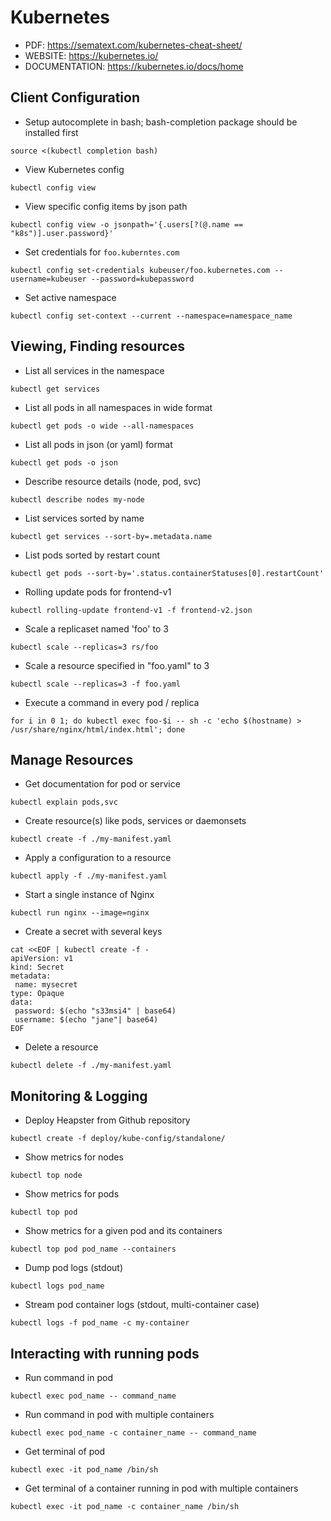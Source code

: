# Kubernetes

* PDF: https://sematext.com/kubernetes-cheat-sheet/
* WEBSITE: https://kubernetes.io/
* DOCUMENTATION: https://kubernetes.io/docs/home

## Client Configuration

* Setup autocomplete in bash; bash-completion package should be installed first

``` 
source <(kubectl completion bash)
```

* View Kubernetes config

``` 
kubectl config view
```

* View specific config items by json path

``` 
kubectl config view -o jsonpath='{.users[?(@.name == "k8s")].user.password}'
```

* Set credentials for `foo.kuberntes.com`

``` 
kubectl config set-credentials kubeuser/foo.kubernetes.com --username=kubeuser --password=kubepassword
```

* Set active namespace

``` 
kubectl config set-context --current --namespace=namespace_name
```

## Viewing, Finding resources

* List all services in the namespace

``` 
kubectl get services
```

* List all pods in all namespaces in wide format

``` 
kubectl get pods -o wide --all-namespaces
```

* List all pods in json (or yaml) format

``` 
kubectl get pods -o json
```

* Describe resource details (node, pod, svc)

``` 
kubectl describe nodes my-node
```

* List services sorted by name

``` 
kubectl get services --sort-by=.metadata.name
```

* List pods sorted by restart count

``` 
kubectl get pods --sort-by='.status.containerStatuses[0].restartCount'
```

* Rolling update pods for frontend-v1

``` 
kubectl rolling-update frontend-v1 -f frontend-v2.json
```

* Scale a replicaset named 'foo' to 3

``` 
kubectl scale --replicas=3 rs/foo
```

* Scale a resource specified in "foo.yaml" to 3

``` 
kubectl scale --replicas=3 -f foo.yaml
```

* Execute a command in every pod / replica

``` 
for i in 0 1; do kubectl exec foo-$i -- sh -c 'echo $(hostname) > /usr/share/nginx/html/index.html'; done
```

## Manage Resources

* Get documentation for pod or service

``` 
kubectl explain pods,svc
```

* Create resource(s) like pods, services or daemonsets

``` 
kubectl create -f ./my-manifest.yaml
```

* Apply a configuration to a resource

``` 
kubectl apply -f ./my-manifest.yaml
```

* Start a single instance of Nginx

``` 
kubectl run nginx --image=nginx
```

* Create a secret with several keys

``` 
cat <<EOF | kubectl create -f -
apiVersion: v1
kind: Secret
metadata:
 name: mysecret
type: Opaque
data:
 password: $(echo "s33msi4" | base64)
 username: $(echo "jane"| base64)
EOF
```

* Delete a resource

``` 
kubectl delete -f ./my-manifest.yaml
```

## Monitoring & Logging

* Deploy Heapster from Github repository

``` 
kubectl create -f deploy/kube-config/standalone/
```

* Show metrics for nodes

``` 
kubectl top node
```

* Show metrics for pods

``` 
kubectl top pod
```

* Show metrics for a given pod and its containers

``` 
kubectl top pod pod_name --containers
```

* Dump pod logs (stdout)

``` 
kubectl logs pod_name
```

* Stream pod container logs (stdout, multi-container case)

``` 
kubectl logs -f pod_name -c my-container
```

## Interacting with running pods

* Run command in pod

``` 
kubectl exec pod_name -- command_name
```

* Run command in pod with multiple containers

``` 
kubectl exec pod_name -c container_name -- command_name
```

* Get terminal of pod

``` 
kubectl exec -it pod_name /bin/sh
```

* Get terminal of a container running in pod with multiple containers

``` 
kubectl exec -it pod_name -c container_name /bin/sh
```
